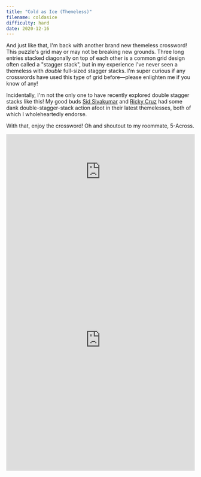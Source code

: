 ```yaml
---
title: "Cold as Ice (Themeless)"
filename: coldasice
difficulty: hard
date: 2020-12-16
---
```


And just like that, I'm back with another brand new themeless crossword! This puzzle's grid may or may not be breaking new grounds. Three long entries stacked diagonally on top of each other is a common grid design often called a "stagger stack", but in my experience I've never seen a themeless with *double* full-sized stagger stacks. I'm super curious if any crosswords have used this type of grid before—please enlighten me if you know of any!

Incidentally, I'm not the only one to have recently explored double stagger stacks like this! My good buds [Sid Sivakumar](https://www.sidsgrids.com/post/puzzle-50-themeless) and [Ricky Cruz](https://cruzzles.blogspot.com/2020/12/puzzle-34-limited-edition-themeless.html) had some dank double-stagger-stack action afoot in their latest themelesses, both of which I wholeheartedly endorse.

With that, enjoy the crossword! Oh and shoutout to my roommate, 5-Across.

<iframe width="100%" height="200px" src="https://www.youtube.com/embed/dCf3k2VMM0w" frameborder="0" allow="accelerometer; autoplay; clipboard-write; encrypted-media; gyroscope; picture-in-picture" allowfullscreen></iframe><br/>

<iframe height="700" width="100%" allowfullscreen="true" style="border:none;width: 100% !important;position: static;display: block !important;margin: 0 !important;"  name="80a395d458cc73db445abfa4d939b092b4a474d001c5431bf80bbf61485a14ea" src="https://amuselabs.com/pmm/crossword?id=b1385c20&set=80a395d458cc73db445abfa4d939b092b4a474d001c5431bf80bbf61485a14ea&embed=1&compact=1&maxCols=2"></iframe>